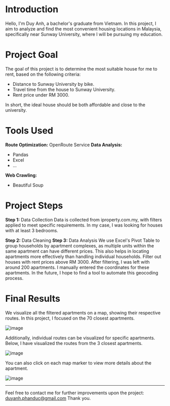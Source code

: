 # Introduction
Hello, I'm Duy Anh, a bachelor's graduate from Vietnam. In this project, I aim to analyze and find the most convenient housing locations in Malaysia, specifically near Sunway University, where I will be pursuing my education.

# Project Goal
The goal of this project is to determine the most suitable house for me to rent, based on the following criteria:

- Distance to Sunway University by bike.
- Travel time from the house to Sunway University.
- Rent price under RM 3000.

In short, the ideal house should be both affordable and close to the university.

# Tools Used
**Route Optimization:** OpenRoute Service
**Data Analysis:**
  - Pandas
  - Excel
  - ...

**Web Crawling:**
- Beautiful Soup


# Project Steps
**Step 1:** Data Collection
Data is collected from iproperty.com.my, with filters applied to meet specific requirements. In my case, I was looking for houses with at least 3 bedrooms.

**Step 2:** Data Cleaning
**Step 3:** Data Analysis
We use Excel's Pivot Table to group households by apartment complexes, as multiple units within the same apartment can have different prices. This also helps in locating apartments more effectively than handling individual households.
Filter out houses with rent prices above RM 3000.
After filtering, I was left with around 200 apartments. I manually entered the coordinates for these apartments. In the future, I hope to find a tool to automate this geocoding process.

# Final Results
We visualize all the filtered apartments on a map, showing their respective routes. In this project, I focused on the 70 closest apartments.

![image](https://github.com/user-attachments/assets/669a8b10-3d64-4e3b-912e-97a3387427b0)

Additionally, individual routes can be visualized for specific apartments. Below, I have visualized the routes from the 3 closest apartments.

![image](https://github.com/user-attachments/assets/937f6072-9584-48bb-ae9d-4eb476dc4a54)

You can also click on each map marker to view more details about the apartment.

![image](https://github.com/user-attachments/assets/565dbc27-1c21-40ed-a7b1-2548c0992692)

-----

Feel free to contact me for further improvements upon the project: duyanh.phanduc@gmail.com
Thank you.


